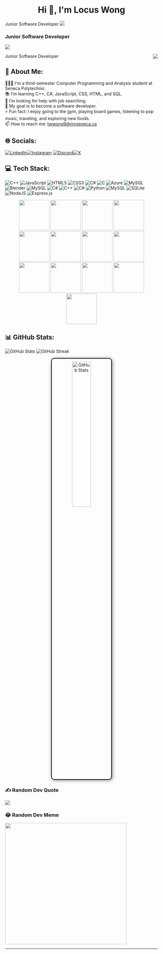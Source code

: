 <h1 align="center">Hi 👋, I'm Locus Wong</h1>

<span style="width: 35%;">Junior Software Developer</span> <span style = "display:inline-block;" align="right">[![](https://visitcount.itsvg.in/api?id=Locus-Wong&icon=0&color=1)](https://visitcount.itsvg.in)</span>


### Junior Software Developer
[![](https://visitcount.itsvg.in/api?id=Locus-Wong&icon=0&color=1)](https://visitcount.itsvg.in)

<div style="display: flex; justify-content: center; align-items: center;">
    <div style="flex-grow: 1;">Junior Software Developer</div>
    <div style="margin-left: auto;"><a href="https://visitcount.itsvg.in/api?id=Locus-Wong&icon=0&color=1"><img src="https://visitcount.itsvg.in/api?id=Locus-Wong&icon=0&color=1"></a></div>
</div>

    
## 💫 About Me:
👨🏻‍🎓 I'm a third-semester Computer Programming and Analysis student at Seneca Polytechnic.<br>📚 I'm learning C++, C#, JavaScript, CSS, HTML, and SQL.<br>🤝 I’m looking for help with job searching.<br>🌱 My goal is to become a software developer.<br>⚡ Fun fact: I enjoy going to the gym, playing board games, listening to pop music, traveling, and exploring new foods.<br>📫 How to reach me: twwong9@myseneca.ca

## 🌐 Socials:
[![LinkedIn](https://img.shields.io/badge/LinkedIn-%230077B5.svg?logo=linkedin&logoColor=white)](https://www.linkedin.com/in/tsz-wa-wong-8201b3210/)[![Instagram](https://img.shields.io/badge/Instagram-%23E4405F.svg?logo=Instagram&logoColor=white)](https://www.instagram.com/locus_hk/) [![Discord](https://img.shields.io/badge/Discord-%237289DA.svg?logo=discord&logoColor=white)](https://discord.gg/https://discord.gg/2Kn69grT2h)[![X](https://img.shields.io/badge/X-black.svg?logo=X&logoColor=white)](https://x.com/Locus_HK) 

## 💻 Tech Stack:
![C++](https://img.shields.io/badge/c++-%2300599C.svg?style=flat&logo=c%2B%2B&logoColor=white) ![JavaScript](https://img.shields.io/badge/javascript-%23323330.svg?style=flat&logo=javascript&logoColor=%23F7DF1E) ![HTML5](https://img.shields.io/badge/html5-%23E34F26.svg?style=flat&logo=html5&logoColor=white) ![CSS3](https://img.shields.io/badge/css3-%231572B6.svg?style=flat&logo=css3&logoColor=white) ![C#](https://img.shields.io/badge/c%23-%23239120.svg?style=flat&logo=csharp&logoColor=white) ![C](https://img.shields.io/badge/c-%2300599C.svg?style=flat&logo=c&logoColor=white) ![Azure](https://img.shields.io/badge/azure-%230072C6.svg?style=flat&logo=microsoftazure&logoColor=white) ![MySQL](https://img.shields.io/badge/mysql-4479A1.svg?style=flat&logo=mysql&logoColor=white) ![Blender](https://img.shields.io/badge/blender-%23F5792A.svg?style=flat&logo=blender&logoColor=white) ![MySQL](https://img.shields.io/badge/mysql-4479A1.svg?style=flat&logo=mysql&logoColor=white) ![C#](https://img.shields.io/badge/c%23-%23239120.svg?style=flat&logo=csharp&logoColor=white) ![C++](https://img.shields.io/badge/c++-%2300599C.svg?style=flat&logo=c%2B%2B&logoColor=white) ![C#](https://img.shields.io/badge/c%23-%23239120.svg?style=flat&logo=csharp&logoColor=white) ![Python](https://img.shields.io/badge/python-3670A0?style=flat&logo=python&logoColor=ffdd54) ![MySQL](https://img.shields.io/badge/mysql-4479A1.svg?style=flat&logo=mysql&logoColor=white) ![SQLite](https://img.shields.io/badge/sqlite-%2307405e.svg?style=flat&logo=sqlite&logoColor=white) ![NodeJS](https://img.shields.io/badge/node.js-6DA55F?style=flat&logo=node.js&logoColor=white) ![Express.js](https://img.shields.io/badge/express.js-%23404d59.svg?style=flat&logo=express&logoColor=%2361DAFB)

<div align ="center">
<img src="https://user-images.githubusercontent.com/74038190/212257454-16e3712e-945a-4ca2-b238-408ad0bf87e6.gif" width="100"><!-- JS -->
  <img src="https://github.com/Anmol-Baranwal/Cool-GIFs-For-GitHub/assets/74038190/29fd6286-4e7b-4d6c-818f-c4765d5e39a9" width="100"><!-- HTML -->
<img src="https://github.com/Anmol-Baranwal/Cool-GIFs-For-GitHub/assets/74038190/67f477ed-6624-42da-99f0-1a7b1a16eecb" width="100"><!-- CSS -->
 <img src="https://user-images.githubusercontent.com/74038190/212257460-738ff738-247f-4445-a718-cdd0ca76e2db.gif" width="100"><!-- node.js -->
<img src="https://github.com/Anmol-Baranwal/Cool-GIFs-For-GitHub/assets/74038190/1a797f46-efe4-41e6-9e75-5303e1bbcbfa" width="100"><!-- Express -->
<img src="https://user-images.githubusercontent.com/74038190/212257467-871d32b7-e401-42e8-a166-fcfd7baa4c6b.gif" width="100"><!-- react -->
<img src="https://user-images.githubusercontent.com/74038190/212257468-1e9a91f1-b626-4baa-b15d-5c385dfa7ed2.gif" width="100"><!-- Github -->
<img src="https://user-images.githubusercontent.com/74038190/212281775-b468df30-4edc-4bf8-a4ee-f52e1aaddc86.gif" width="100"><!-- git -->
<img src="https://user-images.githubusercontent.com/74038190/212257465-7ce8d493-cac5-494e-982a-5a9deb852c4b.gif" width="100"><!-- Xcode -->
<img src="https://user-images.githubusercontent.com/74038190/212281763-e6ecd7ef-c4aa-45b6-a97c-f33f6bb592bd.gif" width="100"><!-- Andriod -->
<img src="https://user-images.githubusercontent.com/74038190/212281780-0afd9616-8310-46e9-a898-c4f5269f1387.gif" width="100"><!-- Apple -->
 <img src="https://user-images.githubusercontent.com/74038190/212257472-08e52665-c503-4bd9-aa20-f5a4dae769b5.gif" width="100"><!-- Python -->
<img src="https://github.com/Anmol-Baranwal/Cool-GIFs-For-GitHub/assets/74038190/3fb2cdf6-8920-462e-87a4-95af376418aa" width="100"><!-- Ubuntu -->
</div>

## 📊 GitHub Stats:
 ![GitHub Stats](https://github-readme-stats.vercel.app/api?username=Locus-Wong&theme=dark&hide_border=false&include_all_commits=false&count_private=true) ![GitHub Streak](https://github-readme-streak-stats.herokuapp.com/?user=Locus-Wong&theme=dark&hide_border=false) 
<div align ="center">
 <img src="https://github-readme-stats.vercel.app/api/top-langs/?username=Locus-Wong&theme=dark&hide_border=false&include_all_commits=false&count_private=true&layout=compact" alt="GitHub Stats" style="width: 35%; border: 2px solid #000; border-radius: 10px; padding: 10px; box-shadow: 2px 2px 12px rgba(0, 0, 0, 0.5);"> </div>                                                                                                                           


### ✍️ Random Dev Quote
![](https://quotes-github-readme.vercel.app/api?type=horizontal&theme=gruvbox)

### 😂 Random Dev Meme
<img src='https://memer-new.vercel.app/' style="height: 400px;"/>


---


<!-- Proudly created with GPRM ( https://gprm.itsvg.in ) -->
